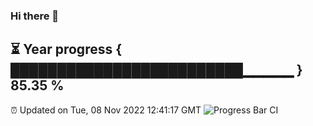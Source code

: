 ### Hi there 👋
⏳ Year progress { █████████████████████████▁▁▁▁▁ } 85.35 %
---
⏰ Updated on Tue, 08 Nov 2022 12:41:17 GMT
![Progress Bar CI](https://github.com/liununu/liununu/workflows/Progress%20Bar%20CI/badge.svg)
